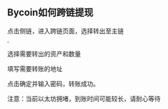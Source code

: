 ## Bycoin如何跨链提现

点击侧链，进入跨链页面，选择转出至主链

<img src="F:\image\bycoin-withdraw.jpg" style="zoom:25%;" />

选择需要转出的资产和数量

填写需要转账的地址

点击确定并输入密码，转账成功。

注意：当前以太坊拥堵，到账时间可能较长，请耐心等待